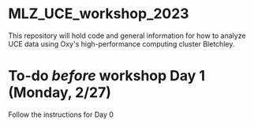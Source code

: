 # MLZ_UCE_workshop_2023

This repository will hold code and general information for how to analyze UCE data using Oxy's high-performance computing cluster Bletchley.

# To-do *before* workshop Day 1 (Monday, 2/27)

Follow the instructions for Day 0
